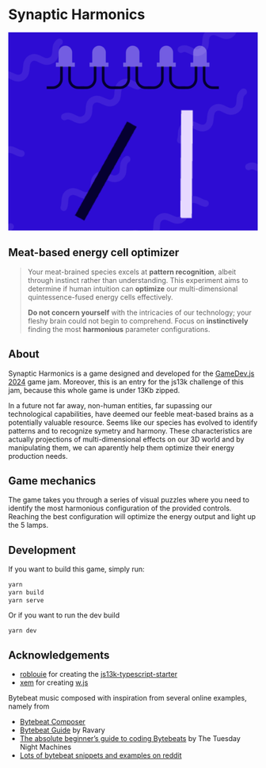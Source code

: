 # Synaptic Harmonics

![Screenshot of the first level of the game](screencap_small.png)

## Meat-based energy cell optimizer

> Your meat-brained species excels at **pattern&nbsp;recognition**, albeit through instinct rather than understanding. This experiment aims to determine if human intuition can **optimize** our multi-dimensional quintessence-fused energy cells effectively.
>
> **Do not concern yourself** with the intricacies of our technology; your fleshy brain could not begin to comprehend. Focus on **instinctively** finding the most **harmonious** parameter configurations.

## About

Synaptic Harmonics is a game designed and developed for the [GameDev.js 2024](https://gamedevjs.com/jam/2024/) game jam. Moreover, this is an entry for the js13k challenge of this jam, because this whole game is under 13Kb zipped.

In a future not far away, non-human entities, far supassing our technological capabilities, have deemed our feeble meat-based brains as a potentially valuable resource. Seems like our species has evolved to identify patterns and to recognize symetry and harmony. These characteristics are actually projections of multi-dimensional effects on our 3D world and by manipulating them, we can aparently help them optimize their energy production needs.

## Game mechanics

The game takes you through a series of visual puzzles where you need to identify the most harmonious configuration of the provided controls. Reaching the best configuration will optimize the energy output and light up the 5 lamps.

## Development

If you want to build this game, simply run:

```
yarn
yarn build
yarn serve
```

Or if you want to run the dev build

```
yarn dev
```

## Acknowledgements

- [roblouie](https://github.com/roblouie) for creating the [js13k-typescript-starter](https://github.com/roblouie/js13k-typescript-starter)
- [xem](https://github.com/xem) for creating [w.js](https://xem.github.io/W/)

Bytebeat music composed with inspiration from several online examples, namely from

- [Bytebeat Composer](https://dollchan.net/bytebeat/)
- [Bytebeat Guide](https://www.reddit.com/r/bytebeat/comments/rh4eyq/i_made_a_bytebeat_guide/) by Ravary
- [The absolute beginner’s guide to coding Bytebeats](https://nightmachines.tv/downloads/Bytebeats_Beginners_Guide_TTNM_v1-5.pdf) by The Tuesday Night Machines
- [Lots of bytebeat snippets and examples on reddit](https://www.reddit.com/r/bytebeat/comments/20km9l/cool_equations/)
